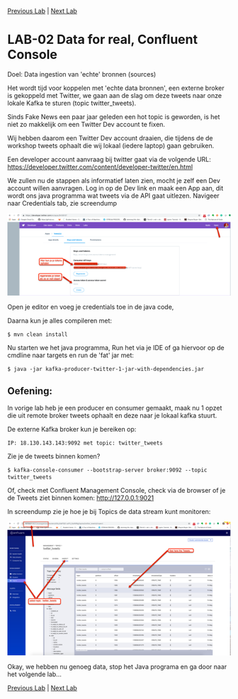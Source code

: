 [Previous Lab](https://github.com/axonxai/kafka101_workshop/blob/master/lab_01/readme.md) | [Next Lab](https://github.com/axonxai/kafka101_workshop/blob/master/lab_03/readme.md)

# LAB-02 Data for real, Confluent Console 

Doel: Data ingestion van 'echte' bronnen (sources)

Het wordt tijd voor koppelen met 'echte data bronnen', een externe broker is gekoppeld met Twitter, we gaan aan de slag om deze tweets naar onze lokale Kafka te sturen (topic twitter_tweets).

Sinds Fake News een paar jaar geleden een hot topic is geworden,  is het niet zo makkelijk om een Twitter Dev account te fixen. 

Wij hebben daarom een Twitter Dev account draaien, die tijdens de de workshop tweets ophaalt die wij lokaal (iedere laptop) gaan gebruiken. 

<plaatje>

 Een developer account aanvraag bij twitter gaat via de volgende URL: https://developer.twitter.com/content/developer-twitter/en.html

We zullen nu de stappen als informatief laten zien, mocht je zelf een Dev account willen aanvragen. Log in op de Dev link en maak een App aan, dit wordt ons java programma wat tweets via de API gaat uitlezen. Navigeer naar Credentials tab, zie screendump 

![image](img/lab02_cred_tw.png "credentials")

Open je editor en voeg je credentials toe in de java code,

Daarna kun je alles compileren met:

    $ mvn clean install

Nu starten we het java programma, Run het via je IDE of ga hiervoor op de cmdline naar targets en run de 'fat' jar met:

    $ java -jar kafka-producer-twitter-1-jar-with-dependencies.jar



## Oefening:

In vorige lab heb je een producer en consumer gemaakt, maak nu 1 opzet die uit remote broker tweets ophaalt en deze naar je lokaal kafka stuurt.

De externe Kafka broker kun je bereiken op:

    IP: 18.130.143.143:9092 met topic: twitter_tweets

Zie je de tweets binnen komen?

    $ kafka-console-consumer --bootstrap-server broker:9092 --topic twitter_tweets


Of, check met Confluent Management Console, check via de browser of je de Tweets ziet binnen komen: http://127.0.0.1:9021

In screendump zie je hoe je bij Topics de data stream kunt monitoren:

![image](img/lab02_check.png "check")

Okay, we hebben nu genoeg data, stop het Java programa en ga door naar het volgende lab...


[Previous Lab](https://github.com/axonxai/kafka101_workshop/blob/master/lab_01/readme.md) | [Next Lab](https://github.com/axonxai/kafka101_workshop/blob/master/lab_03/readme.md)

 
